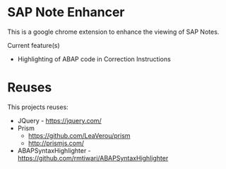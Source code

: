 # SAP Note Enhancer

This is a google chrome extension to enhance the viewing of SAP Notes.

Current feature(s)
* Highlighting of ABAP code in Correction Instructions

# Reuses

This projects reuses:
* JQuery - https://jquery.com/
* Prism
  * https://github.com/LeaVerou/prism
  * http://prismjs.com/
* ABAPSyntaxHighlighter - https://github.com/rmtiwari/ABAPSyntaxHighlighter
